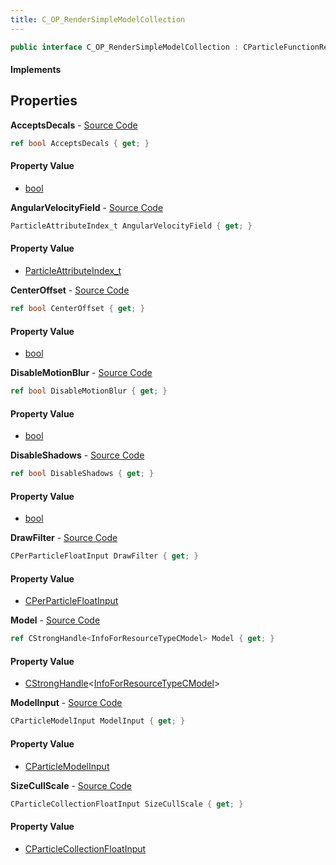 ```yaml
---
title: C_OP_RenderSimpleModelCollection
---
```


```csharp
public interface C_OP_RenderSimpleModelCollection : CParticleFunctionRenderer, CParticleFunction, ISchemaClass<CParticleFunction>, ISchemaClass<CParticleFunctionRenderer>, ISchemaClass<C_OP_RenderSimpleModelCollection>, ISchemaField, ISchemaClass, INativeHandle
```

#### Implements

## Properties

**AcceptsDecals** - [Source Code](https://github.com/swiftly-solution/swiftlys2/blob/master/managed/src/SwiftlyS2.Generated/Schemas/Interfaces/C_OP_RenderSimpleModelCollection.cs#L28)

```csharp
ref bool AcceptsDecals { get; }
```

#### Property Value

- [bool](https://learn.microsoft.com/dotnet/api/system.boolean)

**AngularVelocityField** - [Source Code](https://github.com/swiftly-solution/swiftlys2/blob/master/managed/src/SwiftlyS2.Generated/Schemas/Interfaces/C_OP_RenderSimpleModelCollection.cs#L32)

```csharp
ParticleAttributeIndex_t AngularVelocityField { get; }
```

#### Property Value

- [ParticleAttributeIndex_t](/docs/api/shared/schemadefinitions/particleattributeindex_t)

**CenterOffset** - [Source Code](https://github.com/swiftly-solution/swiftlys2/blob/master/managed/src/SwiftlyS2.Generated/Schemas/Interfaces/C_OP_RenderSimpleModelCollection.cs#L16)

```csharp
ref bool CenterOffset { get; }
```

#### Property Value

- [bool](https://learn.microsoft.com/dotnet/api/system.boolean)

**DisableMotionBlur** - [Source Code](https://github.com/swiftly-solution/swiftlys2/blob/master/managed/src/SwiftlyS2.Generated/Schemas/Interfaces/C_OP_RenderSimpleModelCollection.cs#L26)

```csharp
ref bool DisableMotionBlur { get; }
```

#### Property Value

- [bool](https://learn.microsoft.com/dotnet/api/system.boolean)

**DisableShadows** - [Source Code](https://github.com/swiftly-solution/swiftlys2/blob/master/managed/src/SwiftlyS2.Generated/Schemas/Interfaces/C_OP_RenderSimpleModelCollection.cs#L24)

```csharp
ref bool DisableShadows { get; }
```

#### Property Value

- [bool](https://learn.microsoft.com/dotnet/api/system.boolean)

**DrawFilter** - [Source Code](https://github.com/swiftly-solution/swiftlys2/blob/master/managed/src/SwiftlyS2.Generated/Schemas/Interfaces/C_OP_RenderSimpleModelCollection.cs#L30)

```csharp
CPerParticleFloatInput DrawFilter { get; }
```

#### Property Value

- [CPerParticleFloatInput](/docs/api/shared/schemadefinitions/cperparticlefloatinput)

**Model** - [Source Code](https://github.com/swiftly-solution/swiftlys2/blob/master/managed/src/SwiftlyS2.Generated/Schemas/Interfaces/C_OP_RenderSimpleModelCollection.cs#L18)

```csharp
ref CStrongHandle<InfoForResourceTypeCModel> Model { get; }
```

#### Property Value

- [CStrongHandle](/docs/api/shared/natives/cstronghandle-1)<[InfoForResourceTypeCModel](/docs/api/shared/schemadefinitions/infoforresourcetypecmodel)>

**ModelInput** - [Source Code](https://github.com/swiftly-solution/swiftlys2/blob/master/managed/src/SwiftlyS2.Generated/Schemas/Interfaces/C_OP_RenderSimpleModelCollection.cs#L20)

```csharp
CParticleModelInput ModelInput { get; }
```

#### Property Value

- [CParticleModelInput](/docs/api/shared/schemadefinitions/cparticlemodelinput)

**SizeCullScale** - [Source Code](https://github.com/swiftly-solution/swiftlys2/blob/master/managed/src/SwiftlyS2.Generated/Schemas/Interfaces/C_OP_RenderSimpleModelCollection.cs#L22)

```csharp
CParticleCollectionFloatInput SizeCullScale { get; }
```

#### Property Value

- [CParticleCollectionFloatInput](/docs/api/shared/schemadefinitions/cparticlecollectionfloatinput)

